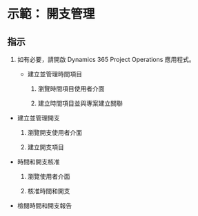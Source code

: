 ﻿---
demo:
    title: '示範： 開支管理'
    module: '模組 5： 學習 Dynamics 365 Project Operations 的基礎知識'
---

# 示範： 開支管理

## 指示

1. 如有必要，請開啟 Dynamics 365 Project Operations 應用程式。 

	- 建立並管理時間項目

		1. 瀏覽時間項目使用者介面

		2. 建立時間項目並與專案建立關聯

- 建立並管理開支

	1. 瀏覽開支使用者介面

	2. 建立開支項目

- 時間和開支核准

	1. 瀏覽使用者介面

	2. 核准時間和開支

- 檢閱時間和開支報告
